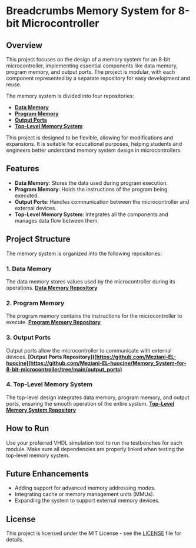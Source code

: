 # Breadcrumbs Memory System for 8-bit Microcontroller

## Overview
This project focuses on the design of a memory system for an 8-bit microcontroller, implementing essential components like data memory, program memory, and output ports. The project is modular, with each component represented by a separate repository for easy development and reuse.

The memory system is divided into four repositories:

- **[Data Memory](https://github.com/Meziani-EL-huocine/Memory_System-for-8-bit-microcontroller/tree/main/data_memory)**
- **[Program Memory](https://github.com/Meziani-EL-huocine/Memory_System-for-8-bit-microcontroller/tree/main/program_memory)**
- **[Output Ports](https://github.com/Meziani-EL-huocine/Memory_System-for-8-bit-microcontroller/tree/main/output_ports)**
- **[Top-Level Memory System](https://github.com/Meziani-EL-huocine/Memory_System-for-8-bit-microcontroller/tree/main/top_level_memory)**

This project is designed to be flexible, allowing for modifications and expansions. It is suitable for educational purposes, helping students and engineers better understand memory system design in microcontrollers.

## Features
- **Data Memory**: Stores the data used during program execution.
- **Program Memory**: Holds the instructions of the program being executed.
- **Output Ports**: Handles communication between the microcontroller and external devices.
- **Top-Level Memory System**: Integrates all the components and manages data flow between them.

## Project Structure
The memory system is organized into the following repositories:

### 1. Data Memory
The data memory stores values used by the microcontroller during its operations.
**[Data Memory Repository](https://github.com/Meziani-EL-huocine/Memory_System-for-8-bit-microcontroller/tree/main/data_memory)**

### 2. Program Memory
The program memory contains the instructions for the microcontroller to execute.
**[Program Memory Repository](https://github.com/Meziani-EL-huocine/Memory_System-for-8-bit-microcontroller/tree/main/program_memory)**

### 3. Output Ports
Output ports allow the microcontroller to communicate with external devices.
**[Output Ports Repository]([https://github.com/Meziani-EL-huocine](https://github.com/Meziani-EL-huocine/Memory_System-for-8-bit-microcontroller/tree/main/output_ports)**

### 4. Top-Level Memory System
The top-level design integrates data memory, program memory, and output ports, ensuring the smooth operation of the entire system.
**[Top-Level Memory System Repository](https://github.com/Meziani-EL-huocine/Memory_System-for-8-bit-microcontroller/tree/main/top_level_memory)**

 ## How to Run

Use your preferred VHDL simulation tool to run the testbenches for each module. Make sure all dependencies are properly linked when testing the top-level memory system.

## Future Enhancements

- Adding support for advanced memory addressing modes.
- Integrating cache or memory management units (MMUs).
- Expanding the system to support external memory devices.

## License

This project is licensed under the MIT License - see the [LICENSE](LICENSE) file for details.

